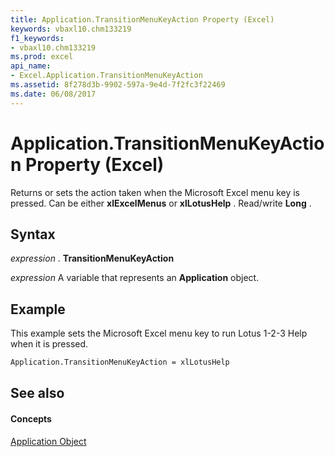 ```yaml
---
title: Application.TransitionMenuKeyAction Property (Excel)
keywords: vbaxl10.chm133219
f1_keywords:
- vbaxl10.chm133219
ms.prod: excel
api_name:
- Excel.Application.TransitionMenuKeyAction
ms.assetid: 8f278d3b-9902-597a-9e4d-7f2fc3f22469
ms.date: 06/08/2017
---
```



# Application.TransitionMenuKeyAction Property (Excel)

Returns or sets the action taken when the Microsoft Excel menu key is pressed. Can be either  **xlExcelMenus** or **xlLotusHelp** . Read/write **Long** .


## Syntax

 _expression_ . **TransitionMenuKeyAction**

 _expression_ A variable that represents an **Application** object.


## Example

This example sets the Microsoft Excel menu key to run Lotus 1-2-3 Help when it is pressed.


```vb
Application.TransitionMenuKeyAction = xlLotusHelp 

```


## See also


#### Concepts


[Application Object](application-object-excel.md)

